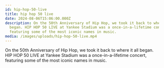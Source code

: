```yaml
---
id: hip-hop-50-live
title: hip hop 50 live
date: 2024-08-06T15:06:00.000Z
description: On the 50th Anniversary of Hip Hop, we took it back to where it all
  began. HIP HOP 50 LIVE at Yankee Stadium was a once-in-a-lifetime concert,
  featuring some of the most iconic names in music.
media: /images/uploads/hip-hop-50-live.mp4
---
```

On the 50th Anniversary of Hip Hop, we took it back to where it all began. HIP HOP 50 LIVE at Yankee Stadium was a once-in-a-lifetime concert, featuring some of the most iconic names in music.
